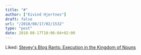 ```yaml
---
title: "#"
author: ["Eivind Hjertnes"]
draft: false
url: "/2018/08/17/02/1532"
type: "post"
date: 2018-08-17T10:06:04+02:00
---
```


Liked:
[Stevey's
Blog Rants: Execution in the Kingdom of Nouns](http://steve-yegge.blogspot.com/2006/03/execution-in-kingdom-of-nouns.html)
